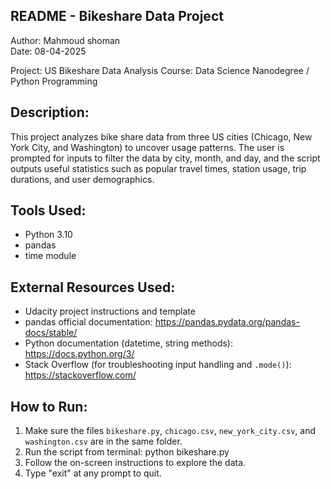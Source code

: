 README - Bikeshare Data Project
-------------------------------

Author: Mahmoud shoman	
Date: 08-04-2025

Project: US Bikeshare Data Analysis
Course: Data Science Nanodegree / Python Programming

Description:
-------------
This project analyzes bike share data from three US cities (Chicago, New York City, and Washington) to uncover usage patterns. The user is prompted for inputs to filter the data by city, month, and day, and the script outputs useful statistics such as popular travel times, station usage, trip durations, and user demographics.

Tools Used:
-----------
- Python 3.10
- pandas
- time module

External Resources Used:
------------------------
- Udacity project instructions and template
- pandas official documentation:
  https://pandas.pydata.org/pandas-docs/stable/
- Python documentation (datetime, string methods):
  https://docs.python.org/3/
- Stack Overflow (for troubleshooting input handling and `.mode()`):
  https://stackoverflow.com/

How to Run:
-----------
1. Make sure the files `bikeshare.py`, `chicago.csv`, `new_york_city.csv`, and `washington.csv` are in the same folder.
2. Run the script from terminal:
   python bikeshare.py
3. Follow the on-screen instructions to explore the data.
4. Type "exit" at any prompt to quit.

